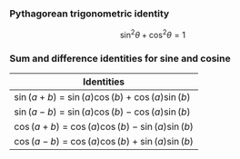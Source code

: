 ### Pythagorean trigonometric identity

$$\sin ^{2} \theta+\cos ^{2} \theta=1$$

### Sum and difference identities for sine and cosine

| Identities                                        |
| ------------------------------------------------- |
| $\sin(a + b)$ = $\sin(a)\cos(b) + \cos(a)\sin(b)$ |
| $\sin(a - b)$ = $\sin(a)\cos(b) - \cos(a)\sin(b)$ |
| $\cos(a + b)$ = $\cos(a)\cos(b) - \sin(a)\sin(b)$ |
| $\cos(a - b)$ = $\cos(a)\cos(b) + \sin(a)\sin(b)$ |